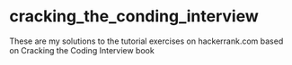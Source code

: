# cracking_the_conding_interview
These are my solutions to the tutorial exercises on hackerrank.com based on Cracking the Coding Interview book
